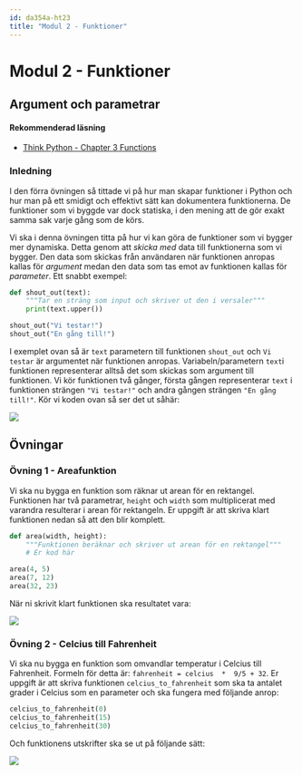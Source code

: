 ```yaml
---
id: da354a-ht23
title: "Modul 2 - Funktioner"
---
```


# Modul 2 - Funktioner

## Argument och parametrar

#### Rekommenderad läsning

- [Think Python - Chapter 3  Functions](http://greenteapress.com/thinkpython2/html/thinkpython2004.html)

### Inledning

I den förra övningen så tittade vi på hur man skapar funktioner i Python och hur man på ett smidigt och effektivt sätt kan dokumentera funktionerna. De funktioner som vi byggde var dock statiska, i den mening att de gör exakt samma sak varje gång som de körs.

Vi ska i denna övningen titta på hur vi kan göra de funktioner som vi bygger mer dynamiska. Detta genom att _skicka med_ data till funktionerna som vi bygger. Den data som skickas från användaren när funktionen anropas kallas för _argument_ medan den data som tas emot av funktionen kallas för _parameter_. Ett snabbt exempel:

```python
def shout_out(text):
    """Tar en sträng som input och skriver ut den i versaler"""
    print(text.upper())

shout_out("Vi testar!")
shout_out("En gång till!")
```

I exemplet ovan så är `text` parametern till funktionen `shout_out` och `Vi testar` är argumentet när funktionen anropas. Variabeln/parametern `text`i funktionen representerar alltså det som skickas som argument till funktionen. Vi kör funktionen två gånger, första gången representerar `text` i funktionen strängen `"Vi testar!"` och andra gången strängen `"En gång till!"`. Kör vi koden ovan så ser det ut såhär:

![](../images/idle4.png)

## Övningar

### Övning 1 - Areafunktion

Vi ska nu bygga en funktion som räknar ut arean för en rektangel. Funktionen har två parametrar, `height` och `width` som multiplicerat med varandra resulterar i arean för rektangeln. Er uppgift är att skriva klart funktionen nedan så att den blir komplett.

```python
def area(width, height):
    """Funktionen beräknar och skriver ut arean för en rektangel"""
    # Er kod här

area(4, 5)
area(7, 12)
area(32, 23)
```

När ni skrivit klart funktionen ska resultatet vara:

![](../images/idle5.png)

### Övning 2 - Celcius till Fahrenheit

Vi ska nu bygga en funktion som omvandlar temperatur i Celcius till Fahrenheit. Formeln för detta är: `fahrenheit = celcius  *  9/5 + 32`. Er uppgift är att skriva funktionen `celcius_to_fahrenheit` som ska ta antalet grader i Celcius som en parameter och ska fungera med följande anrop:

```python
celcius_to_fahrenheit(0)
celcius_to_fahrenheit(15)
celcius_to_fahrenheit(30)
```

Och funktionens utskrifter ska se ut på följande sätt:

![](../images/idle6.png)